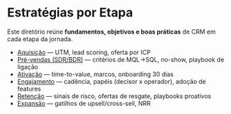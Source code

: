 # Estratégias por Etapa

Este diretório reúne **fundamentos, objetivos e boas práticas** de CRM em cada etapa da jornada.

- [Aquisição](aquisicao.md) — UTM, lead scoring, oferta por ICP  
- [Pré-vendas (SDR/BDR)](pre-vendas.md) — critérios de MQL→SQL, no-show, playbook de ligação  
- [Ativação](ativacao.md) — time-to-value, marcos, onboarding 30 dias  
- [Engajamento](engajamento.md) — cadência, papéis (decisor x operador), adoção de features  
- [Retenção](retencao.md) — sinais de risco, ofertas de resgate, playbooks proativos  
- [Expansão](expansao.md) — gatilhos de upsell/cross-sell, NRR
